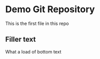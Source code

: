 # Demo Git Repository

This is the first file in this repo

## Filler text
What a load of
bottom text